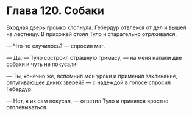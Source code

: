 # Глава 120. Собаки

Входная дверь громко хлопнула. Гебердур отвлекся от дел и вышел на лестницу. В прихожей стоял Туло и старательно отряхивался.

— Что-то случилось? — спросил маг.

— Да, — Туло состроил страшную гримасу, — на меня напали две собаки и чуть не покусали!

— Ты, конечно же, вспомнил мои уроки и применил заклинание, отпугивающее диких зверей? — с надеждой в голосе спросил Гебердур.

— Нет, я их сам покусал, — ответил Туло и принялся яростно отплевываться. 


